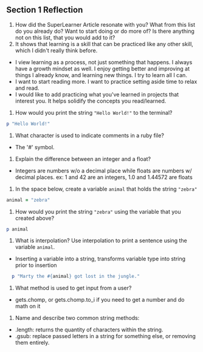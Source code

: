 ## Section 1 Reflection

1. How did the SuperLearner Article resonate with you? What from this list do you already do? Want to start doing or do more of? Is there anything not on this list, that you would add to it?
  1. It shows that learning is a skill that can be practiced like any other skill, which I didn't really think before.
  * I view learning as a process, not just something that happens. I always have a growth mindset as well. I enjoy getting better and improving at
     things I already know, and learning new things. I try to learn all I can.
  * I want to start reading more. I want to practice setting aside time to relax and read.
  * I would like to add practicing what you've learned in projects that interest you. It helps solidify the concepts you read/learned.

1. How would you print the string `"Hello World!"` to the terminal?
```ruby
p "Hello World!"
```
1. What character is used to indicate comments in a ruby file?
  * The '#' symbol.

1. Explain the difference between an integer and a float?

  * Integers are numbers w/o a decimal place while floats are numbers w/ decimal places.
    ex: 1 and 42 are an integers, 1.0 and 1.44572 are floats

1. In the space below, create a variable `animal` that holds the string `"zebra"`
```ruby
animal = "zebra"
```

1. How would you print the string `"zebra"` using the variable that you created above?
```Ruby
p animal
```

1. What is interpolation? Use interpolation to print a sentence using the variable `animal`.
  * Inserting a variable into a string, transforms variable type into string prior to insertion
```ruby
  p "Marty the #{animal} got lost in the jungle."
```
1. What method is used to get input from a user?
  * gets.chomp, or gets.chomp.to_i if you need to get a number and do math on it

1. Name and describe two common string methods:
  * .length: returns the quantity of characters within the string.
  * .gsub: replace passed letters in a string for something else, or removing them entirely.
